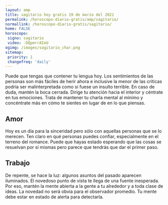 ```yaml
---
layout: amp
title: sagitario hoy gratis 19 de marzo del 2021 
permalink: /horoscopo-diario-gratis/amp/sagitario/
normallink: /horoscopo-diario-gratis/sagitario/
home: FALSE
horoscopo:
 signo: sagitario
 video: -DQpmrrAIeU
ogimg: /images/sagitario_char.png
sitemap:
 priority: 1
 changefreq: 'daily'
---
```



Puede que tengas que contener tu lengua hoy. Los sentimientos de las personas son más fáciles de herir ahora e inclusive la menor de las críticas podría ser malinterpretada como si fuese un insulto terrible. En caso de duda, mantén la boca cerrada. Dirige tu atención hacia el interior y céntrate en tus emociones. Trata de mantener tu charla mental al mínimo y concéntrate más en cómo te sientes en lugar de en lo que piensas.

## Amor

Hoy es un día para la sinceridad pero sólo con aquellas personas que se lo merecen. Ten claro en qué personas puedes confiar, especialmente en el terreno del romance. Puede que hayas estado esperando que las cosas se resuelvan por sí mismas pero parece que tendrás que dar el primer paso.

## Trabajo

De repente, se hace la luz: algunos asuntos del pasado aparecen iluminados. El novedoso punto de vista te llega de una fuente inesperada. Por eso, mantén la mente abierta a la gente a tu alrededor y a toda clase de ideas. La novedad no será obvia para el observador promedio. Tu mente debe estar en estado de alerta para detectarla.